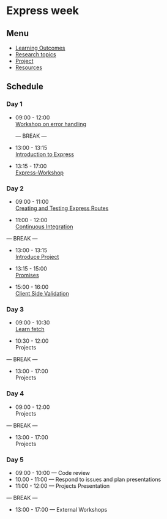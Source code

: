 # Express week

## Menu

- [Learning Outcomes](./learning-outcomes.md)
- [Research topics](./research-afternoon.md)
- [Project](./project.md)
- [Resources](./resources)

## Schedule

### Day 1

- 09:00 - 12:00 <br>
  [Workshop on error handling](https://github.com/GSG-G10/error-handling-workshop)

  — BREAK —

- 13:00 - 13:15 <br>
  [Introduction to Express](https://github.com/foundersandcoders/introduction-to-express)
  
- 13:15 - 17:00 <br>
  [Express-Workshop](https://github.com/GSG-G10/express-workshop)
  
### Day 2

- 09:00 - 11:00 <br>
  [Creating and Testing Express Routes](https://github.com/GSG-G10/express-and-testing-workshop)

- 11:00 - 12:00 <br>
  [Continuous Integration](./CI.md)

— BREAK —


- 13:00 - 13:15 <br>
  [Introduce Project](./project.md)

- 13:15 - 15:00 <br>
  [Promises](https://github.com/GSG-G10/mc-promise-me-this)
  
- 15:00 - 16:00 <br>
  [Client Side Validation](https://github.com/GSG-G10/client-side-validation)
  

### Day 3

- 09:00 - 10:30 <br>
  [Learn fetch](https://github.com/GSG-G10/learn-fetch)

- 10:30 - 12:00 <br>
  Projects

— BREAK —

- 13:00 - 17:00<br>
  Projects

### Day 4

- 09:00 - 12:00 <br>
  Projects

— BREAK —

- 13:00 - 17:00 <br>
  Projects

### Day 5

- 09:00 - 10:00 — Code review 
- 10.00 - 11:00 — Respond to issues and plan presentations
- 11:00 - 12:00 — Projects Presentation

— BREAK —

- 13:00 - 17:00 — External Workshops
